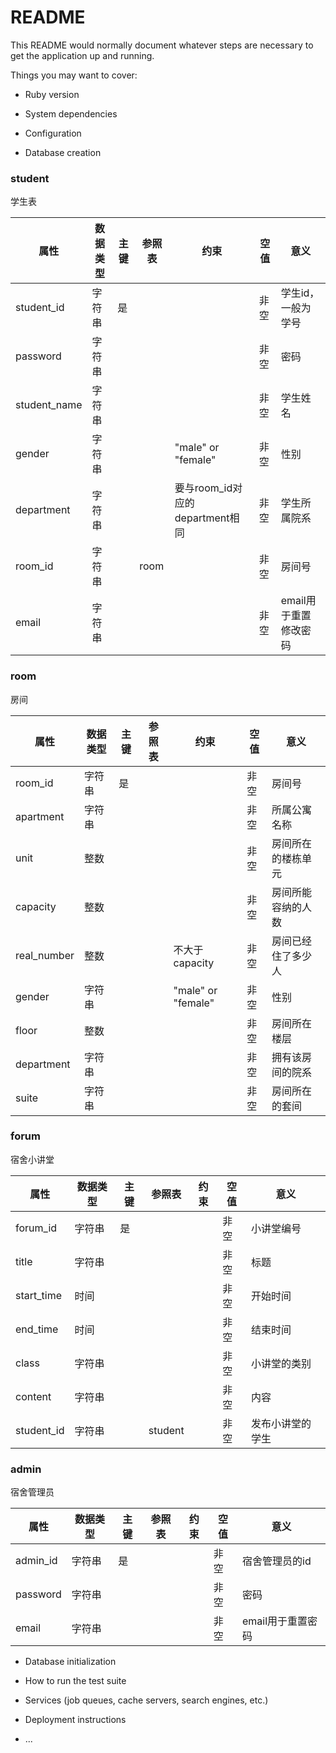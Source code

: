 # README

This README would normally document whatever steps are necessary to get the
application up and running.

Things you may want to cover:

* Ruby version

* System dependencies

* Configuration

* Database creation
### student
学生表

| 属性 | 数据类型 | 主键 | 参照表 | 约束 | 空值 | 意义 |
|-|-|-|-|-|-|-|
| student_id | 字符串 | 是 | | | 非空 | 学生id，一般为学号 |
| password | 字符串 | | | | 非空 | 密码 |
| student_name | 字符串 | | | | 非空 | 学生姓名 |
| gender | 字符串 | | |"male" or "female" | 非空 | 性别 |
| department | 字符串 | | |要与room_id对应的department相同 | 非空 | 学生所属院系 |
| room_id | 字符串 | |room | | 非空 | 房间号 |
| email | 字符串 | | | | 非空 | email用于重置修改密码 |

### room
房间

| 属性 | 数据类型 | 主键 | 参照表 | 约束 | 空值 | 意义 |
|-|-|-|-|-|-|-|
| room_id | 字符串 | 是 | | | 非空 | 房间号 |
| apartment | 字符串 | | | | 非空 | 所属公寓名称 |
| unit | 整数 | | | | 非空 | 房间所在的楼栋单元 |
| capacity | 整数 | | | | 非空 | 房间所能容纳的人数 |
| real_number | 整数 | | | 不大于capacity | 非空 | 房间已经住了多少人 |
| gender | 字符串 | | | "male" or "female" | 非空 | 性别 |
| floor | 整数 | | | | 非空 | 房间所在楼层 |
| department | 字符串 | | | | 非空 | 拥有该房间的院系 |
| suite | 字符串 | | | | 非空 | 房间所在的套间 |

### forum
宿舍小讲堂

| 属性 | 数据类型 | 主键 | 参照表 | 约束 | 空值 | 意义 |
|-|-|-|-|-|-|-|
| forum_id | 字符串 | 是 | | | 非空 | 小讲堂编号 |
| title | 字符串 | | | | 非空 | 标题 |
| start_time | 时间 | | | | 非空 | 开始时间 |
| end_time | 时间 | | | | 非空 | 结束时间 |
| class | 字符串 | | | | 非空 | 小讲堂的类别 |
| content | 字符串 | | | | 非空 | 内容 |
| student_id | 字符串 | | student | | 非空 | 发布小讲堂的学生 |

### admin
宿舍管理员

| 属性 | 数据类型 | 主键 | 参照表 | 约束 | 空值 | 意义 |
|-|-|-|-|-|-|-|
| admin_id | 字符串 | 是 | | | 非空 | 宿舍管理员的id |
| password | 字符串 | | | | 非空 | 密码 |
| email | 字符串 | | | | 非空 | email用于重置密码 |

* Database initialization

* How to run the test suite

* Services (job queues, cache servers, search engines, etc.)

* Deployment instructions

* ...
